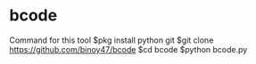 # bcode

Command for this tool
$pkg install python git
$git clone https://github.com/binoy47/bcode
$cd bcode
$python bcode.py
